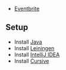 * [Eventbrite](http://www.eventbrite.com/e/basic-clojure-programming-tickets-17284933702)

## Setup
* Install [Java](http://www.oracle.com/technetwork/java/javase/downloads/jdk8-downloads-2133151.html)
* Install [Leiningen](http://leiningen.org)
* Install [IntelliJ IDEA](https://www.jetbrains.com/idea/download/)
* Install [Cursive](https://cursiveclojure.com/userguide/)

